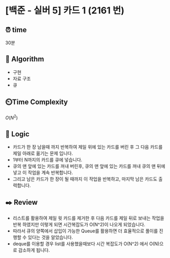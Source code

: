 # [백준 - 실버 5] 카드 1 (2161 번)

## ⏰  **time**

30분

## :pushpin: **Algorithm**

- 구현 
- 자료 구조 
- 큐

## ⏲️**Time Complexity**

$O(N^2)$

## :round_pushpin: **Logic**

- 카드가 한 장 남을때 까지 반복하여 제일 위에 있는 카드를 버린 후 그 다음 카드를 제일 아래로 옮기는 문제 입니다.
- 1부터 N까지의 카드를 큐에 넣습니다. 
- 큐의 맨 앞에 있는 카드를 꺼내 버린후, 큐의 맨 앞에 있는 카드를 꺼내 큐의 맨 뒤에 넣고 이 작업을 계속 반복합니다.
- 그리고 남은 카드가 한 장이 될 때까지 이 작업을 반복하고, 마지막 남은 카드도 출력합니다.

## :black_nib: **Review**

- 리스트를 활용하여 제일 윗 카드를 제거한 후 다음 카드를 제일 뒤로 보내는 작업을 반복 하였지만 이렇게 되면 시간복잡도가 O(N^2)이 나오게 되었습니다.
- 따라서 큐의 양쪽에서 삽입이 가능한 Queue를 활용하면 더 효율적으로 풀이를 진행할 수 있다는 것을 알았습니다.
- deque를 이용할 경우 list를 사용했을때보다 시간 복잡도가 O(N^2) 에서 O(N)으로 감소하게 됩니다.
